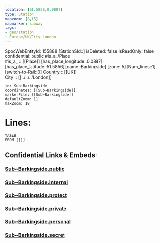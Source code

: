 ```yaml
---
location: [51.5856,0.0887] 
type: Station 
mapzoom: [8,15] 
mapmarker: subway 
tags:
- geo/station
- Europe/UK/City~London
---
```

SpocWebEntityId: 155888
[StationSId::] 
isDeleted: false
isReadOnly: false
confidential: public
#is_a_/Place  
#is_a_ :: [[Place]] 
[has_place_longitude::0.0887] 
[has_place_latitude::51.5856] 
[name::Barkingside] 
[zone::5] 
[Num_lines::1] 
[switch-to-Rail::0] 
Country :: [[UK]]  
City :: [[../../../London]]  


```leaflet
id: Sub~Barkingside
coordinates: [[Sub~Barkingside]] 
markerFile: [[Sub~Barkingside]] 
defaultZoom: 11 
maxZoom: 18
```


# Lines: 
```dataview
TABLE 
FROM [[]] 
```


## Confidential Links & Embeds: 

### [Sub~Barkingside.public](/_public/\Earth\Continent\Europe\Europe~North\UK\England\Regions~England\London,Greater\cities~GreaterLondon\Underground\StationSub~Barkingside.public.md) 

### [Sub~Barkingside.internal](/_internal/\Earth\Continent\Europe\Europe~North\UK\England\Regions~England\London,Greater\cities~GreaterLondon\Underground\StationSub~Barkingside.internal.md) 

### [Sub~Barkingside.protect](/_protect/\Earth\Continent\Europe\Europe~North\UK\England\Regions~England\London,Greater\cities~GreaterLondon\Underground\StationSub~Barkingside.protect.md) 

### [Sub~Barkingside.private](/_private/\Earth\Continent\Europe\Europe~North\UK\England\Regions~England\London,Greater\cities~GreaterLondon\Underground\StationSub~Barkingside.private.md) 

### [Sub~Barkingside.personal](/_personal/\Earth\Continent\Europe\Europe~North\UK\England\Regions~England\London,Greater\cities~GreaterLondon\Underground\StationSub~Barkingside.personal.md) 

### [Sub~Barkingside.secret](/_secret/\Earth\Continent\Europe\Europe~North\UK\England\Regions~England\London,Greater\cities~GreaterLondon\Underground\StationSub~Barkingside.secret.md)

